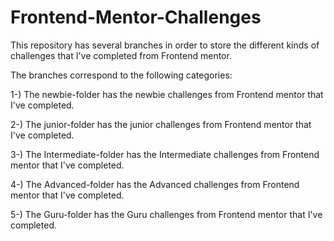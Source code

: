 # Frontend-Mentor-Challenges

This repository has several branches in order to store the different kinds of challenges that I've completed from Frontend mentor.

The branches correspond to the following categories:

1-) The newbie-folder has the newbie challenges from Frontend mentor that I've completed.

2-) The junior-folder has the junior challenges from Frontend mentor that I've completed.

3-) The Intermediate-folder has the Intermediate challenges from Frontend mentor that I've completed.

4-) The Advanced-folder has the Advanced challenges from Frontend mentor that I've completed.

5-) The Guru-folder has the Guru challenges from Frontend mentor that I've completed.
